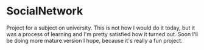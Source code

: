 # SocialNetwork
Project for a subject on university. 
This is not how I would do it today, but it was a process of learning and I'm pretty satisfied how it turned out.
Soon I'll be doing more mature version I hope, because it's really a fun project.
